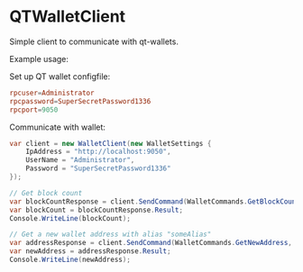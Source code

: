 # QTWalletClient
Simple client to communicate with qt-wallets.

Example usage:

Set up QT wallet configfile:
```conf
rpcuser=Administrator
rpcpassword=SuperSecretPassword1336
rpcport=9050   
```

Communicate with wallet:
```C#
var client = new WalletClient(new WalletSettings {
    IpAddress = "http://localhost:9050",
    UserName = "Administrator",
    Password = "SuperSecretPassword1336"
});

// Get block count
var blockCountResponse = client.SendCommand(WalletCommands.GetBlockCount);
var blockCount = blockCountResponse.Result;
Console.WriteLine(blockCount);

// Get a new wallet address with alias "someAlias"
var addressResponse = client.SendCommand(WalletCommands.GetNewAddress, "someAlias");
var newAddress = addressResponse.Result;
Console.WriteLine(newAddress);
```
